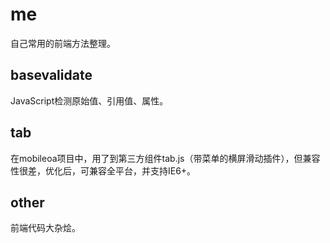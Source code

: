 # me

自己常用的前端方法整理。

## basevalidate

JavaScript检测原始值、引用值、属性。

## tab

在mobileoa项目中，用了到第三方组件tab.js（带菜单的横屏滑动插件），但兼容性很差，优化后，可兼容全平台，并支持IE6+。

## other

前端代码大杂烩。